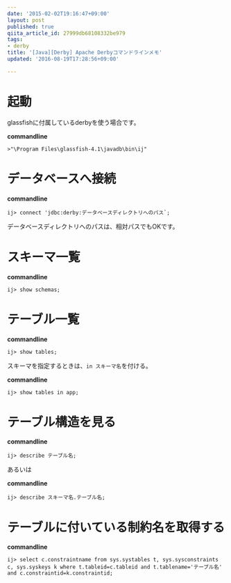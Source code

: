 ```yaml
---
date: '2015-02-02T19:16:47+09:00'
layout: post
published: true
qiita_article_id: 27999db68108332be979
tags:
- derby
title: '[Java][Derby] Apache Derbyコマンドラインメモ'
updated: '2016-08-19T17:28:56+09:00'

---
```

# 起動  
  
glassfishに付属しているderbyを使う場合です。  
  
**commandline**  
```bat:commandline
>"\Program Files\glassfish-4.1\javadb\bin\ij"
```  
  
# データベースへ接続  
  
**commandline**  
```sql:commandline
ij> connect 'jdbc:derby:データベースディレクトリへのパス`;
```  
  
データベースディレクトリへのパスは、相対パスでもOKです。  
  
# スキーマ一覧  
  
**commandline**  
```sql:commandline
ij> show schemas;
```  
  
# テーブル一覧  
  
**commandline**  
```sql:commandline
ij> show tables;
```  
  
スキーマを指定するときは、`in スキーマ名`を付ける。  
  
**commandline**  
```sql:commandline
ij> show tables in app;
```  
  
# テーブル構造を見る  
  
**commandline**  
```sql:commandline
ij> describe テーブル名;
```  
  
あるいは  
  
**commandline**  
```sql:commandline
ij> describe スキーマ名.テーブル名;
```  
  
# テーブルに付いている制約名を取得する  
  
**commandline**  
```sql:commandline
ij> select c.constraintname from sys.systables t, sys.sysconstraints c, sys.syskeys k where t.tableid=c.tableid and t.tablename='テーブル名' and c.constraintid=k.constraintid;
```  
  
  
